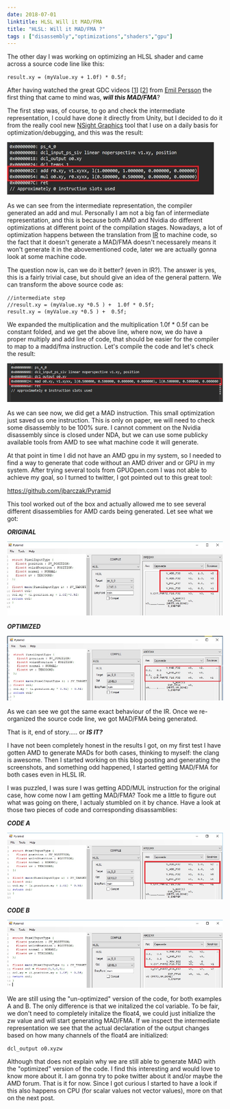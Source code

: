 ```yaml
---
date: 2018-07-01
linktitle: HLSL Will it MAD/FMA 
title: "HLSL: Will it MAD/FMA ?"
tags : ["disassembly","optimizations","shaders","gpu"]
---
```


The other day I was working on optimizing an HLSL shader and came across a source code line like this:

```hlsl
result.xy = (myValue.xy + 1.0f) * 0.5f;
```

After having watched the great GDC videos 
[[1](https://www.gdcvault.com/play/1020352/Low-Level-Shader-Optimization-for)]
[[2](https://www.gdcvault.com/play/1017786/Low-Level-Thinking-in-High)] 
from [Emil Persson](https://twitter.com/_Humus_) the first thing that came to mind was, ***will this MAD/FMA***? 

The first step was, of course, to go and check the intermediate representation, I could have done it directly
from Unity, but I decided to do it from the really cool new [NSight Graphics](https://developer.nvidia.com/nsight-graphics) tool that I use on a daily
basis for optimization/debugging, and this was the result:

![originalIntermediate](../images/01_madd/originalIntermediate.jpg)

As we can see from the intermediate representation, the compiler generated an add and mul.
Personally I am not a big fan of intermediate representation, and this is because both AMD and Nvidia
do different optimizations at different point of the compilation stages.
Nowadays, a lot of optimization happens
between the translation from [IR](https://en.wikipedia.org/wiki/Intermediate_representation) 
to machine code, so the fact that it doesn't generate a MAD/FMA doesn't
necessarely means it won't generate it in the abovementioned code, later we are actually gonna look at some machine code.

The question now is, can we do it better? (even in IR?).
The answer is yes, this is a fairly trivial case, but should give an idea of the general pattern.
We can transform the above source code as:
```hlsl
//intermediate step 
//result.xy = (myValue.xy *0.5 ) +  1.0f * 0.5f;
result.xy = (myValue.xy *0.5 ) +  0.5f;
```

We expanded the multiplication and the multiplication 1.0f * 0.5f can be constant folded, and we get
the above line, where now, we do have a proper multiply and add line of code, that should be easier
for the compiler to map to a madd/fma instruction.
Let's compile the code and let's check the result:

![optimizedIntermediate](../images/01_madd/optimizedIntermediate.jpg)

As we can see now, we did get a MAD instruction. This small optimization just saved us one instruction.
This is only on paper, we will need to check some disassembly to be 100% sure. I cannot comment on the Nvidia 
disassembly since is closed under NDA, but we can use some publicky available tools from AMD to see what
machine code it will generate.

At that point in time I did not have an AMD gpu in my system, so I needed to find a way to generate 
that code without an AMD driver and or GPU in my system.
After trying several tools from GPUOpen.com I was not able to achieve my goal, so I turned to twitter, 
I got pointed out to this great tool:

https://github.com/jbarczak/Pyramid

This tool worked out of the box and actually allowed me to see several different disassemblies for AMD cards
being generated. Let see what we got:

***ORIGINAL***

![amdOriginal](../images/01_madd/amdOriginal.jpg)

***OPTIMIZED***

![amdOptimized](../images/01_madd/amdOptimized.jpg)

As we can see we got the same exact behaviour of the IR. Once we re-organized the source code line,
we got MAD/FMA being generated.

That is it, end of story..... or ***IS IT?***

I have not been completely honest in the results I got, on my first test I have gotten AMD to generate MADs
for both cases, thinking to myself: the clang is awesome. Then I started working on this
blog posting and generating the screenshots, and something odd happened, I started getting MAD/FMA for 
both cases even in HLSL IR.

I was puzzled, I was sure I was getting ADD/MUL instruction for the original case, how come now I am getting
MAD/FMA?
Took me a little to figure out what was going on there, I actualy stumbled on it by chance.
Have a look at those two pieces of code and corresponding disassamblies:

***CODE A***

![codeA](../images/01_madd/codeA.jpg)

***CODE B***

![codeB](../images/01_madd/codeB.jpg)

We are still using the "un-optimized" version of the code, for both examples A and B. The only 
difference is that we initalized the col variable. To be fair, we don't need to completely initalize
the float4, we could just initialize the zw value and will start generating MAD/FMA.
If we inspect the intermediate representation we see that the actual declaration of the output
changes based on how many channels of the float4 are initialized:

```hlsl
dcl_output o0.xyzw
```

Although that does not explain why we are still able to generate MAD with the "optimized" version of 
the code. I find this interesting and would love to know more about it. I am gonna try to poke twitter
about it and/or maybe the AMD forum. That is it for now.
Since I got curious I started to have a look if this also happens on CPU (for scalar values not vector values),
more on that on the next post.

